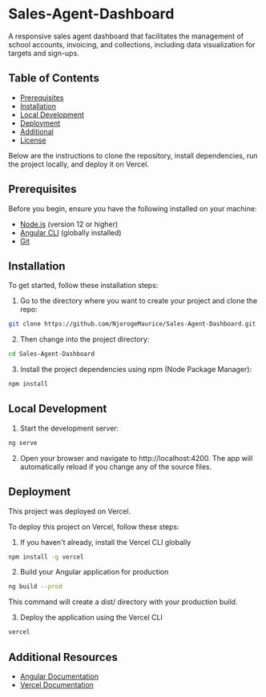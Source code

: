# Sales-Agent-Dashboard
A responsive sales agent dashboard that facilitates the management of school accounts, invoicing, and collections, including data visualization for targets and sign-ups.

## Table of Contents

- [Prerequisites](#prerequisites)
- [Installation](#installation)
- [Local Development](#local-development)
- [Deployment](#deployment)
- [Additional](#additional)
- [License](#license)

Below are the instructions to clone the repository, install dependencies, run the project locally, and deploy it on Vercel.

## Prerequisites

Before you begin, ensure you have the following installed on your machine:

- [Node.js](https://nodejs.org/en/) (version 12 or higher)
- [Angular CLI](https://angular.io/cli) (globally installed)
- [Git](https://git-scm.com/)

## Installation

To get started, follow these installation steps:

1. Go to the directory where you want to create your project and clone the repo:
    
```bash
git clone https://github.com/NjorogeMaurice/Sales-Agent-Dashboard.git
```

2. Then change into the project directory:

```bash
cd Sales-Agent-Dashboard
```

3. Install the project dependencies using npm (Node Package Manager):
   
```bash
npm install
```

## Local Development

1. Start the development server:

```bash
ng serve
```

2. Open your browser and navigate to http://localhost:4200. The app will automatically reload if you change any of the source files.

## Deployment

This project was deployed on Vercel.

To deploy this project on Vercel, follow these steps:

1. If you haven't already, install the Vercel CLI globally

```bash
npm install -g vercel
```

2. Build your Angular application for production

```bash
ng build --prod
```

This command will create a dist/ directory with your production build.

3. Deploy the application using the Vercel CLI

```bash
vercel
```

## Additional Resources

- [Angular Documentation](https://angular.io/docs)
- [Vercel Documentation](https://vercel.com/docs)


